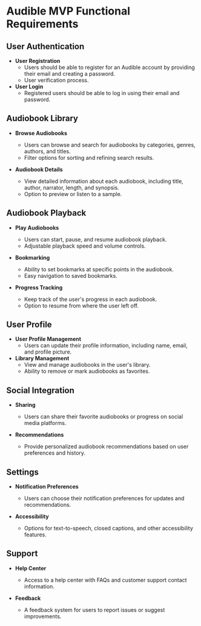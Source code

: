 # Audible MVP Functional Requirements

## User Authentication

- **User Registration**
  - Users should be able to register for an Audible account by providing their email and creating a password.
  - User verification process.
- **User Login**
  - Registered users should be able to log in using their email and password.

## Audiobook Library

- **Browse Audiobooks**

  - Users can browse and search for audiobooks by categories, genres, authors, and titles.
  - Filter options for sorting and refining search results.

- **Audiobook Details**
  - View detailed information about each audiobook, including title, author, narrator, length, and synopsis.
  - Option to preview or listen to a sample.

## Audiobook Playback

- **Play Audiobooks**
  - Users can start, pause, and resume audiobook playback.
  - Adjustable playback speed and volume controls.
- **Bookmarking**

  - Ability to set bookmarks at specific points in the audiobook.
  - Easy navigation to saved bookmarks.

- **Progress Tracking**
  - Keep track of the user's progress in each audiobook.
  - Option to resume from where the user left off.

## User Profile

- **User Profile Management**
  - Users can update their profile information, including name, email, and profile picture.
- **Library Management**
  - View and manage audiobooks in the user's library.
  - Ability to remove or mark audiobooks as favorites.

## Social Integration

- **Sharing**

  - Users can share their favorite audiobooks or progress on social media platforms.

- **Recommendations**
  - Provide personalized audiobook recommendations based on user preferences and history.

## Settings

- **Notification Preferences**

  - Users can choose their notification preferences for updates and recommendations.

- **Accessibility**
  - Options for text-to-speech, closed captions, and other accessibility features.

## Support

- **Help Center**

  - Access to a help center with FAQs and customer support contact information.

- **Feedback**
  - A feedback system for users to report issues or suggest improvements.
